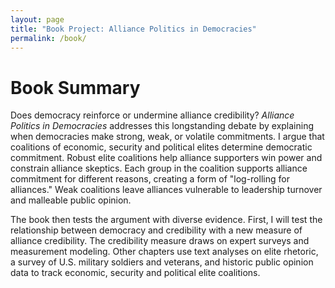 ```yaml
---
layout: page
title: "Book Project: Alliance Politics in Democracies"
permalink: /book/
---
```



# Book Summary

Does democracy reinforce or undermine alliance credibility?
*Alliance Politics in Democracies* addresses this longstanding debate by explaining when democracies make strong, weak, or volatile commitments.
I argue that coalitions of economic, security and political elites determine democratic commitment.
Robust elite coalitions help alliance supporters win power and constrain alliance skeptics.
Each group in the coalition supports alliance commitment for different reasons, creating a form of "log-rolling for alliances."
Weak coalitions leave alliances vulnerable to leadership turnover and malleable public opinion.


The book then tests the argument with diverse evidence.
First, I will test the relationship between democracy and credibility with a new measure of alliance credibility.
The credibility measure draws on expert surveys and measurement modeling.
Other chapters use text analyses on elite rhetoric, a survey of U.S. military soldiers and veterans, and historic public opinion data to track economic, security and political elite coalitions.

